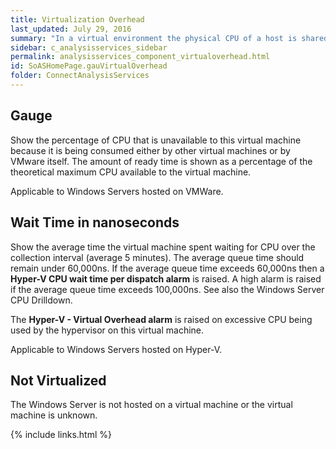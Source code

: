 ```yaml
---
title: Virtualization Overhead
last_updated: July 29, 2016
summary: "In a virtual environment the physical CPU of a host is shared by virtual machines and the hypervisor. Multiple processes may want to use the physical CPU of the host at the same time. The virtual machines may have to wait to be scheduled on a CPU."
sidebar: c_analysisservices_sidebar
permalink: analysisservices_component_virtualoverhead.html
id: SoASHomePage.gauVirtualOverhead
folder: ConnectAnalysisServices
---
```




## Gauge

Show the percentage of CPU that is unavailable to this virtual machine because it is being consumed either by other virtual machines or by VMware itself. The amount of ready time is shown as a percentage of the theoretical maximum CPU available to the virtual machine.

Applicable to Windows Servers hosted on VMWare.


## Wait Time in nanoseconds

Show the average time the virtual machine spent waiting for CPU over the collection interval (average 5 minutes). The average queue time should remain under 60,000ns. If the average queue time exceeds 60,000ns then a **Hyper-V CPU wait time per dispatch alarm** is raised. A high alarm is raised if the average queue time exceeds 100,000ns. See also the Windows Server CPU Drilldown.

The **Hyper-V - Virtual Overhead alarm** is raised on excessive CPU being used by the hypervisor on this virtual machine.

Applicable to Windows Servers hosted on Hyper-V.


## Not Virtualized

The Windows Server is not hosted on a virtual machine or the virtual machine is unknown.

{% include links.html %}
﻿﻿
